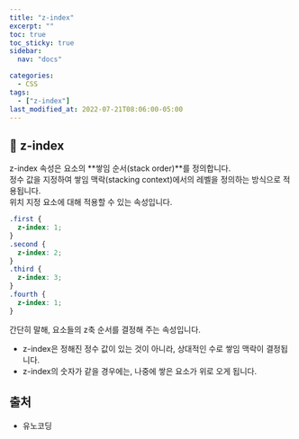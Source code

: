 ```yaml
---
title: "z-index"
excerpt: ""
toc: true
toc_sticky: true
sidebar:
  nav: "docs"

categories:
  - CSS
tags:
  - ["z-index"]
last_modified_at: 2022-07-21T08:06:00-05:00
---
```


## 📄 z-index

z-index 속성은 요소의 **쌓임 순서(stack order)**를 정의합니다.<br>
정수 값을 지정하여 쌓임 맥락(stacking context)에서의 레벨을 정의하는 방식으로 적용됩니다.<br>
위치 지정 요소에 대해 적용할 수 있는 속성입니다.<br>

```css
.first {
  z-index: 1;
}
.second {
  z-index: 2;
}
.third {
  z-index: 3;
}
.fourth {
  z-index: 1;
}
```

간단히 말해, 요소들의 z축 순서를 결정해 주는 속성입니다.

- z-index은 정해진 정수 값이 있는 것이 아니라, 상대적인 수로 쌓임 맥락이 결정됩니다.
- z-index의 숫자가 같을 경우에는, 나중에 쌓은 요소가 위로 오게 됩니다.

## 출처

- 유노코딩
